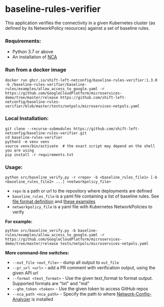 # baseline-rules-verifier
This application verifies the connectivity in a given Kubernetes cluster
(as defined by its NetworkPolicy resources) against a set of baseline rules.

### Requirements:

* Python 3.7 or above
* An installation of [NCA](https://github.com/IBM/network-config-analyzer)

### Run from a docker image
```commandline
docker run ghcr.io/shift-left-netconfig/baseline-rules-verifier:1.3.0 -b /baseline-rules-verifier/baseline-rules/examples/allow_access_to_google.yaml -r https://github.com/GoogleCloudPlatform/microservices-demo/tree/master/release https://github.com/shift-left-netconfig/baseline-rules-verifier/blob/master/tests/netpols/microservices-netpols.yaml
```

### Local Installation:
```commandline
git clone --recurse-submodules https://github.com/shift-left-netconfig/baseline-rules-verifier.git
cd baseline-rules-verifier
python3 -m venv venv
source venv/bin/activate  # the exact script may depend on the shell you are using
pip install -r requirements.txt
```

### Usage:
```
python src/baseline_verify.py -r <repo> -b <baseline_rules_file1> [-b <baseline_rules_file2> ...] <networkpolicy_file>
```
* `repo` is a path or url to the repository where deployments are defined 
* `baseline_rules_file` is a yaml file containing a list of baseline rules. See [file format definition](https://github.com/shift-left-netconfig/baseline-rules#baseline-rules) and [these examples](https://github.com/shift-left-netconfig/baseline-rules/tree/master/examples)
* `networkpolicy_file` is a yaml file with Kubernetes NetworkPolicies to verify

**For example:**
```commandline
python src/baseline_verify.py -b baseline-rules/examples/allow_access_to_google.yaml -r https://github.com/GoogleCloudPlatform/microservices-demo/tree/master/release tests/netpols/microservices-netpols.yaml
```

**More command-line switches:**
* `--out_file <out_file>` - dump all output to `out_file`
* `--pr_url <url>` - add a PR comment with verification output, using the given API url
* `--format <text_format>` - Use the given text_format to format output. Supported formats are "txt" and "md"
* `--ghe_token <token>` - Use the given token to access GitHub repos
* `--nca_path <nca_path>` - Specify the path to where [Network-Config-Analyzer](https://github.com/IBM/network-config-analyzer) is installed
